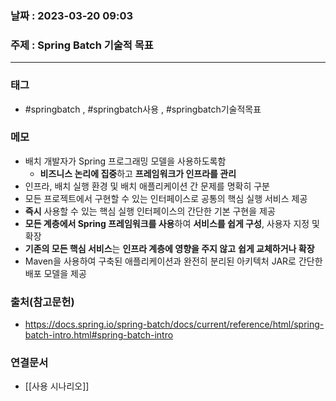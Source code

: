 ### 날짜 : 2023-03-20 09:03
### 주제 : Spring Batch 기술적 목표
---
### 태그
* #springbatch , #springbatch사용 , #springbatch기술적목표 

### 메모
* 배치 개발자가 Spring 프로그래밍 모델을 사용하도록함
	* **비즈니스 논리에 집중**하고 **프레임워크가 인프라를 관리**
* 인프라, 배치 실행 환경 및 배치 애플리케이션 간 문제를 명확히 구분
* 모든 프로젝트에서 구현할 수 있는 인터페이스로 공통의 핵심 실행 서비스 제공
* **즉시** 사용할 수 있는 핵심 실행 인터페이스의 간단한 기본 구현을 제공
* **모든 계층에서 Spring 프레임워크를 사용**하여 **서비스를 쉽게 구성**, 사용자 지정 및 확장
* **기존의 모든 핵심 서비스**는 **인프라 계층에 영향을 주지 않고** **쉽게 교체하거나 확장**
* Maven을 사용하여 구축된 애플리케이션과 완전히 분리된 아키텍처 JAR로 간단한 배포 모델을 제공

### 출처(참고문헌)
-  https://docs.spring.io/spring-batch/docs/current/reference/html/spring-batch-intro.html#spring-batch-intro

### 연결문서
- [[사용 시나리오]]
